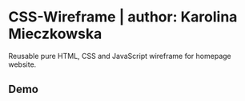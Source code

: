 # CSS-Wireframe | author: Karolina Mieczkowska

Reusable pure HTML, CSS and JavaScript wireframe for homepage website.

## Demo


